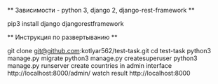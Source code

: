 ** Зависимости - python 3, django 2, django-rest-framework **

pip3 install django djangorestframework



** Инструкция по развертыванию **

git clone git@github.com:kotlyar562/test-task.git
cd test-task
python3 manage.py migrate
python3 manage.py createsuperuser
python3 manage.py runserver
create countries in admin interface http://localhost:8000/admin/
watch result http://localhost:8000